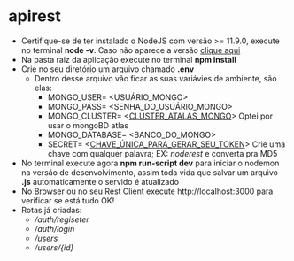 # apirest
- Certifique-se de ter instalado o NodeJS com versão >= 11.9.0, execute no terminal <b>node -v</b>. Caso não aparece a versão [clique aqui](https://nodejs.org/en/) <br>
- Na pasta raiz da aplicação execute no terminal <b>npm install</b>
- Crie no seu diretório um arquivo chamado <b> .env </b>
  - Dentro desse arquivo vão ficar as suas variávies de ambiente, são elas:
     - MONGO_USER= <USUÁRIO_MONGO>
     - MONGO_PASS= <SENHA_DO_USUÁRIO_MONGO>
     - MONGO_CLUSTER= <[CLUSTER_ATALAS_MONGO](https://cloud.mongodb.com/user#/atlas/login)> Optei por usar o mongoBD atlas
     - MONGO_DATABASE= <BANCO_DO_MONGO>
     - SECRET= <[CHAVE_ÚNICA_PARA_GERAR_SEU_TOKEN](http://www.miraclesalad.com/webtools/md5.php)> Crie uma chave com qualquer palavra; EX: <i>noderest</i> e converta pra MD5
- No terminal execute agora <b>npm run-script dev</b> para iniciar o nodemon na versão de desenvolvimento, assim toda vida que salvar um arquivo <b>.js</b> automaticamente o servido é atualizado
- No Browser ou no seu Rest Client execute http://localhost:3000 para verificar se está tudo OK!
- Rotas já criadas: 
     - <i>/auth/regiseter</i>
     - <i>/auth/login</i>
     - <i>/users</i>
     - <i>/users/{id}</i>
